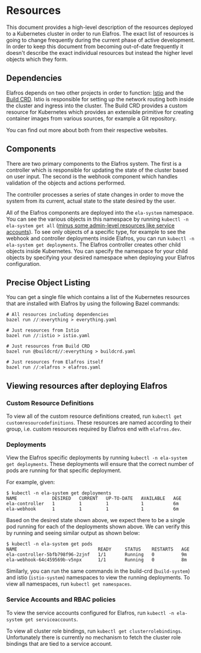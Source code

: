 # Resources

This document provides a high-level description of the resources deployed to a Kubernetes cluster in order to run Elafros. The exact list of resources is going to change frequently during the current phase of active development. In order to keep this document from becoming out-of-date frequently it doesn't describe the exact individual resources but instead the higher level objects which they form.

## Dependencies

Elafros depends on two other projects in order to function: [Istio][istio] and the [Build CRD][build-crd]. Istio is responsible for setting up the network routing both inside the cluster and ingress into the cluster. The Build CRD provides a custom resource for Kubernetes which provides an extensible primitive for creating container images from various sources, for example a Git repository.

You can find out more about both from their respective websites.

[istio]: https://istio.io/
[build-crd]: https://github.com/google/build-crd

## Components

There are two primary components to the Elafros system. The first is a controller which is responsible for updating the state of the cluster based on user input. The second is the webhook component which handles validation of the objects and actions performed.

The controller processes a series of state changes in order to move the system from its current, actual state to the state desired by the user.

All of the Elafros components are deployed into the `ela-system` namespace. You can see the various objects in this namespace by running `kubectl -n ela-system get all` ([minus some admin-level resources like service accounts](https://github.com/kubernetes/kubectl/issues/151)). To see only objects of a specific type, for example to see the webhook and controller deployments inside Elafros, you can run `kubectl -n ela-system get deployments`. The Elafros controller creates other child objects inside Kubernetes. You can specify the namespace for your child objects by specifying your desired namespace when deploying your Elafros configuration.

## Precise Object Listing

You can get a single file which contains a list of the Kubernetes resources that are installed with Elafros by using the following Bazel commands:

```
# All resources including dependencies
bazel run //:everything > everything.yaml

# Just resources from Istio
bazel run //:istio > istio.yaml

# Just resources from Build CRD
bazel run @buildcrd//:everything > buildcrd.yaml

# Just resources from Elafros itself
bazel run //:elafros > elafros.yaml
```

## Viewing resources after deploying Elafros

### Custom Resource Definitions

To view all of the custom resource definitions created, run `kubectl get customresourcedefinitions`. These resources are named according to their group, i.e. custom resources required by Elafros end with `elafros.dev`.

### Deployments

View the Elafros specific deployments by running `kubectl -n ela-system get deployments`. These deployments will ensure that the correct number of pods are running for that specific deployment.

For example, given:

```
$ kubectl -n ela-system get deployments
NAME             DESIRED   CURRENT   UP-TO-DATE   AVAILABLE   AGE
ela-controller   1         1         1            1           6m
ela-webhook      1         1         1            1           6m
```

Based on the desired state shown above, we expect there to be a single pod running for each of the deployments shown above. We can verify this by running and seeing similar output as shown below:

```
$ kubectl -n ela-system get pods
NAME                              READY     STATUS    RESTARTS   AGE
ela-controller-5bfb798f96-2zjnf   1/1       Running   0          9m
ela-webhook-64c459569b-v5npx      1/1       Running   0          8m
```

Similarly, you can run the same commands in the build-crd (`build-system`) and istio (`istio-system`) namespaces to view the running deployments. To view all namespaces, run `kubectl get namespaces`.

### Service Accounts and RBAC policies

To view the service accounts configured for Elafros, run `kubectl -n ela-system get serviceaccounts`.

To view all cluster role bindings, run `kubectl get clusterrolebindings`. Unfortunately there is currently no mechanism to fetch the cluster role bindings that are tied to a service account.
